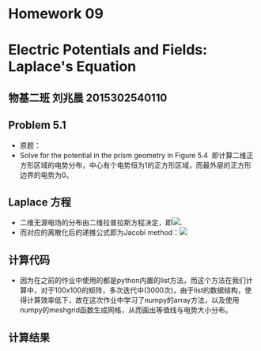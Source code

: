 # Homework 09
# Electric Potentials and Fields: Laplace's Equation
## 物基二班 刘兆晨 2015302540110
## Problem 5.1
- 原题：
- Solve for the potential in the prism geometry in Figure 5.4
  即计算二维正方形区域的电势分布，中心有个电势恒为1的正方形区域，而最外层的正方形边界的电势为0。
## Laplace 方程
- 二维无源电场的分布由二维拉普拉斯方程决定，即![](http://latex.codecogs.com/gif.latex?\frac{{\partial}^2V}{{\partial}x^2}+\frac{{\partial}^2V}{{\partial}y^2}=0).
- 而对应的离散化后的递推公式即为Jacobi method：![](http://latex.codecogs.com/gif.latex?T_{i,j}=\frac{1}{4}(T_{i+1,j}+T_{i-1,j}+T_{i,j+1}+T_{i,i+1}))
## 计算代码
- 因为在之前的作业中使用的都是python内置的list方法，而这个方法在我们计算中，对于100x100的矩阵，多次迭代中(3000次)，由于list的数据结构，使得计算效率低下，故在这次作业中学习了numpy的array方法，以及使用numpy的meshgrid函数生成网格，从而画出等值线与电势大小分布。
## 计算结果

